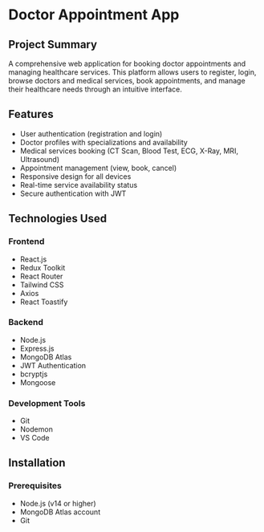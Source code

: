 # Doctor Appointment App

## Project Summary
A comprehensive web application for booking doctor appointments and managing healthcare services. This platform allows users to register, login, browse doctors and medical services, book appointments, and manage their healthcare needs through an intuitive interface.

## Features
- User authentication (registration and login)
- Doctor profiles with specializations and availability
- Medical services booking (CT Scan, Blood Test, ECG, X-Ray, MRI, Ultrasound)
- Appointment management (view, book, cancel)
- Responsive design for all devices
- Real-time service availability status
- Secure authentication with JWT

## Technologies Used
### Frontend
- React.js
- Redux Toolkit
- React Router
- Tailwind CSS
- Axios
- React Toastify

### Backend
- Node.js
- Express.js
- MongoDB Atlas
- JWT Authentication
- bcryptjs
- Mongoose

### Development Tools
- Git
- Nodemon
- VS Code

## Installation
### Prerequisites
- Node.js (v14 or higher)
- MongoDB Atlas account
- Git

